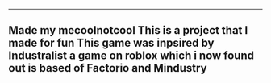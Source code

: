 ---------------------------------------------
Made my mecoolnotcool 
This is a project that I made for fun
This game was inpsired by Industralist a game on roblox which i now found out is based of Factorio and Mindustry
---------------------------------------------
